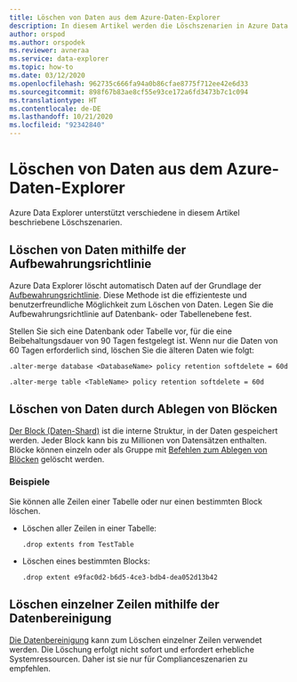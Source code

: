 ```yaml
---
title: Löschen von Daten aus dem Azure-Daten-Explorer
description: In diesem Artikel werden die Löschszenarien in Azure Data Explorer beschrieben, einschließlich dem Bereinigen, dem Ablegen von Blöcken und von aufbewahrungsbasierten Löschvorgängen.
author: orspod
ms.author: orspodek
ms.reviewer: avneraa
ms.service: data-explorer
ms.topic: how-to
ms.date: 03/12/2020
ms.openlocfilehash: 962735c666fa94a0b86cfae8775f712ee42e6d33
ms.sourcegitcommit: 898f67b83ae8cf55e93ce172a6fd3473b7c1c094
ms.translationtype: HT
ms.contentlocale: de-DE
ms.lasthandoff: 10/21/2020
ms.locfileid: "92342840"
---
```

# <a name="delete-data-from-azure-data-explorer"></a>Löschen von Daten aus dem Azure-Daten-Explorer

Azure Data Explorer unterstützt verschiedene in diesem Artikel beschriebene Löschszenarien. 

## <a name="delete-data-using-the-retention-policy"></a>Löschen von Daten mithilfe der Aufbewahrungsrichtlinie

Azure Data Explorer löscht automatisch Daten auf der Grundlage der [Aufbewahrungsrichtlinie](kusto/management/retentionpolicy.md). Diese Methode ist die effizienteste und benutzerfreundliche Möglichkeit zum Löschen von Daten. Legen Sie die Aufbewahrungsrichtlinie auf Datenbank- oder Tabellenebene fest.

Stellen Sie sich eine Datenbank oder Tabelle vor, für die eine Beibehaltungsdauer von 90 Tagen festgelegt ist. Wenn nur die Daten von 60 Tagen erforderlich sind, löschen Sie die älteren Daten wie folgt:

```kusto
.alter-merge database <DatabaseName> policy retention softdelete = 60d

.alter-merge table <TableName> policy retention softdelete = 60d
```

## <a name="delete-data-by-dropping-extents"></a>Löschen von Daten durch Ablegen von Blöcken

[Der Block (Daten-Shard)](kusto/management/extents-overview.md) ist die interne Struktur, in der Daten gespeichert werden. Jeder Block kann bis zu Millionen von Datensätzen enthalten. Blöcke können einzeln oder als Gruppe mit [Befehlen zum Ablegen von Blöcken](./kusto/management/drop-extents.md) gelöscht werden.

### <a name="examples"></a>Beispiele

Sie können alle Zeilen einer Tabelle oder nur einen bestimmten Block löschen.

* Löschen aller Zeilen in einer Tabelle:

    ```kusto
    .drop extents from TestTable
    ```

* Löschen eines bestimmten Blocks:

    ```kusto
    .drop extent e9fac0d2-b6d5-4ce3-bdb4-dea052d13b42
    ```

## <a name="delete-individual-rows-using-purge"></a>Löschen einzelner Zeilen mithilfe der Datenbereinigung

[Die Datenbereinigung](kusto/concepts/data-purge.md) kann zum Löschen einzelner Zeilen verwendet werden. Die Löschung erfolgt nicht sofort und erfordert erhebliche Systemressourcen. Daher ist sie nur für Complianceszenarien zu empfehlen.